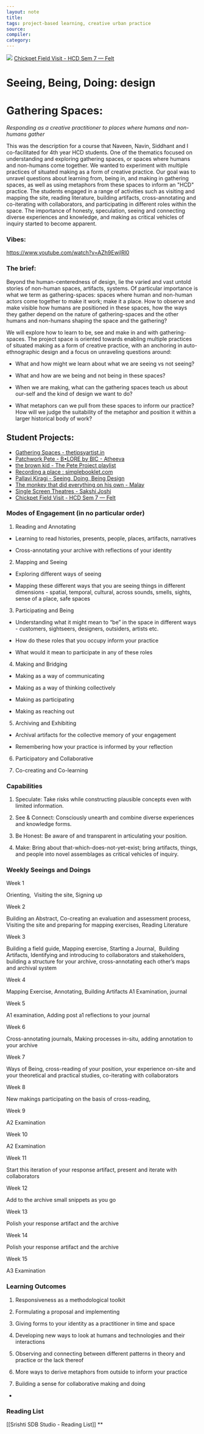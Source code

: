 ```yaml
---
layout: note
title:
tags: project-based learning, creative urban practice
source:
compiler:
category:
---
```


![](/Pasted%20image%2020230427182635.png)
[Chickpet Field Visit - HCD Sem 7 — Felt](https://felt.com/map/Chickpet-Field-Visit-HCD-Sem-7-ekx6paEpSTmd1UZNCTj13B?lat=12.968386&lon=77.577884&zoom=16.41)


# Seeing, Being, Doing: design
# Gathering Spaces:
*Responding as a creative practitioner to places where humans and non-humans gather*


This was the description for a course that Naveen, Navin, Siddhant and I co-facilitated for 4th year HCD students. One of the thematics focused on understanding and exploring gathering spaces, or spaces where humans and non-humans come together. We wanted to experiment with multiple practices of situated making as a form of creative practice. Our goal was to unravel questions about learning from, being in, and making in gathering spaces, as well as using metaphors from these spaces to inform an "HCD" practice. The students engaged in a range of activities such as visiting and mapping the site, reading literature, building artifacts, cross-annotating and co-iterating with collaborators, and participating in different roles within the space. The importance of honesty, speculation, seeing and connecting diverse experiences and knowledge, and making as critical vehicles of inquiry started to become apparent.


### Vibes: 
https://www.youtube.com/watch?v=AZh9EwjlRl0


### The brief: 


Beyond the human-centeredness of design, lie the varied and vast untold stories of non-human spaces, artifacts, systems. Of particular importance is what we term as gathering-spaces: spaces where human and non-human actors come together to make it work; make it a place. How to observe and make visible how humans are positioned in these spaces, how the ways they gather depend on the nature of gathering-spaces and the other humans and non-humans shaping the space and the gathering? 

We will explore how to learn to be, see and make in and with gathering-spaces. The project space is oriented towards enabling multiple practices of situated making as a form of creative practice, with an anchoring in auto-ethnographic design and a focus on unraveling questions around:

-   What and how might we learn about what we are seeing vs not seeing? 
    
-   What and how are we being and not being in these spaces? 
    
-   When we are making, what can the gathering spaces teach us about our-self and the kind of design we want to do? 
    
-   What metaphors can we pull from these spaces to inform our practice? How will we judge the suitability of the metaphor and position it within a larger historical body of work?
    

  

## Student Projects:
- [Gathering Spaces - thetipsyartist.in](https://thetipsyartist.in/project/view/644a5376d95ac6f8357bf4dd)
- [Patchwork Pete - B•LORE by BIC - Atheeva](https://bangaloreinternationalcentre.org/blore/patchwork-pete-b%e2%80%a2lore-by-bic)
- [the brown kid - The Pete Project playlist ](https://soundcloud.com/brown-kid-646151136/sets/the-pete-project?si=4ccb602f84944d54a3434d7673804d77&utm_source=clipboard&utm_medium=text&utm_campaign=social_sharing)
- [Recording a place : simplebooklet.com](https://simplebooklet.com/recordingaplace)
- [Pallavi Kiragi - Seeing, Doing, Being Design](https://pkaydesigns.myportfolio.com/chickpete-project)
- [The monkey that did everything on his own - Malay](https://prethesis-a3.vercel.app)
- [Single Screen Theatres - Sakshi Joshi](https://sakshijsh8.wixsite.com/sakshi-joshi/single-screen-theatres)
- [Chickpet Field Visit - HCD Sem 7 — Felt](https://felt.com/map/Chickpet-Field-Visit-HCD-Sem-7-ekx6paEpSTmd1UZNCTj13B?lat=12.968386&lon=77.577884&zoom=16.41)
### Modes of Engagement (in no particular order)

  

1.  Reading and Annotating
-   Learning to read histories, presents, people, places, artifacts, narratives
    
-   Cross-annotating your archive with reflections of your identity
    

2.  Mapping and Seeing
    

-   Exploring different ways of seeing
    
-   Mapping these different ways that you are seeing things in different dimensions - spatial, temporal, cultural, across sounds, smells, sights, sense of a place, safe spaces
    

3.  Participating and Being
    

-   Understanding what it might mean to “be” in the space in different ways - customers, sightseers, designers, outsiders, artists etc. 
    
-   How do these roles that you occupy inform your practice
    
-   What would it mean to participate in any of these roles
    

4.  Making and Bridging
    

-   Making as a way of communicating
    
-   Making as a way of thinking collectively
    
-   Making as participating
    
-   Making as reaching out
    

5.  Archiving and Exhibiting
    

-   Archival artifacts for the collective memory of your engagement
    
-   Remembering how your practice is informed by your reflection
    

6.  Participatory and Collaborative 
    
7.  Co-creating and Co-learning 
    

  
  

### Capabilities

  

1.  Speculate: Take risks while constructing plausible concepts even with limited information. 
    
2.  See & Connect: Consciously unearth and combine diverse experiences and knowledge forms. 
    
3.  Be Honest: Be aware of and transparent in articulating your position.
    
4.  Make: Bring about that-which-does-not-yet-exist; bring artifacts, things, and people into novel assemblages as critical vehicles of inquiry.  
    

### Weekly Seeings and Doings

  

Week 1

Orienting,  Visiting the site, Signing up

Week 2

Building an Abstract, Co-creating an evaluation and assessment process, Visiting the site and preparing for mapping exercises, Reading Literature

Week 3

Building a field guide, Mapping exercise, Starting a Journal,  Building Artifacts, Identifying and introducing to collaborators and stakeholders, building a structure for your archive, cross-annotating each other’s maps and archival system

Week 4

Mapping Exercise, Annotating, Building Artifacts A1 Examination, journal

Week 5

A1 examination, Adding post a1 reflections to your journal

Week 6

Cross-annotating journals, Making processes in-situ, adding annotation to your archive

Week 7

Ways of Being, cross-reading of your position, your experience on-site and your theoretical and practical studies, co-iterating with collaborators

Week 8

New makings participating on the basis of cross-reading,

Week 9

A2 Examination

Week 10

A2 Examination

Week 11

Start this iteration of your response artifact, present and iterate with collaborators

Week 12

Add to the archive small snippets as you go

Week 13

Polish your response artifact and the archive

Week 14

Polish your response artifact and the archive

Week 15

A3 Examination

  
  

### Learning Outcomes

  

1.  Responsiveness as a methodological toolkit
    
2.  Formulating a proposal and implementing
    
3.  Giving forms to your identity as a practitioner in time and space
    
4.  Developing new ways to look at humans and technologies and their interactions
    
5.  Observing and connecting between different patterns in theory and practice or the lack thereof
    
6.  More ways to derive metaphors from outside to inform your practice
    
7.  Building a sense for collaborative making and doing


- 
### Reading List
[[Srishti SDB Studio - Reading List]]
**